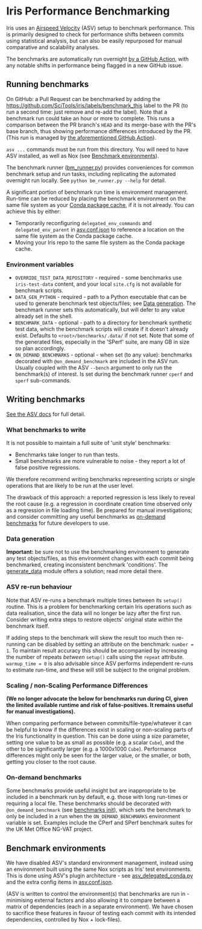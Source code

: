 # Iris Performance Benchmarking

Iris uses an [Airspeed Velocity](https://github.com/airspeed-velocity/asv)
(ASV) setup to benchmark performance. This is primarily designed to check for
performance shifts between commits using statistical analysis, but can also
be easily repurposed for manual comparative and scalability analyses.

The benchmarks are automatically run overnight
[by a GitHub Action](../.github/workflows/benchmark.yml), with any notable
shifts in performance being flagged in a new GitHub issue.

## Running benchmarks

On GitHub: a Pull Request can be benchmarked by adding the 
https://github.com/SciTools/iris/labels/benchmark_this 
label to the PR (to run a second time: just remove and re-add the label).
Note that a benchmark run could take an hour or more to complete.
This runs a comparison between the PR branch's ``HEAD`` and its merge-base with
the PR's base branch, thus showing performance differences introduced
by the PR. (This run is managed by 
[the aforementioned GitHub Action](../.github/workflows/benchmark.yml)).

`asv ...` commands must be run from this directory. You will need to have ASV
installed, as well as Nox (see
[Benchmark environments](#benchmark-environments)).

The benchmark runner ([bm_runner.py](./bm_runner.py)) provides conveniences for
common benchmark setup and run tasks, including replicating the automated 
overnight run locally. See `python bm_runner.py --help` for detail.

A significant portion of benchmark run time is environment management. Run-time
can be reduced by placing the benchmark environment on the same file system as
your
[Conda package cache](https://conda.io/projects/conda/en/latest/user-guide/configuration/use-condarc.html#specify-pkg-directories),
if it is not already. You can achieve this by either:

- Temporarily reconfiguring `delegated_env_commands` and `delegated_env_parent` 
  in [asv.conf.json](asv.conf.json) to reference a location on the same file
  system as the Conda package cache.
- Moving your Iris repo to the same file system as the Conda package cache.

### Environment variables

* `OVERRIDE_TEST_DATA_REPOSITORY` - required - some benchmarks use
`iris-test-data` content, and your local `site.cfg` is not available for
benchmark scripts.
* `DATA_GEN_PYTHON` - required - path to a Python executable that can be
used to generate benchmark test objects/files; see
[Data generation](#data-generation). The benchmark runner sets this 
automatically, but will defer to any value already set in the shell.
* `BENCHMARK_DATA` - optional - path to a directory for benchmark synthetic
test data, which the benchmark scripts will create if it doesn't already
exist. Defaults to `<root>/benchmarks/.data/` if not set. Note that some of
the generated files, especially in the 'SPerf' suite, are many GB in size so
plan accordingly.
* `ON_DEMAND_BENCHMARKS` - optional - when set (to any value): benchmarks
decorated with `@on_demand_benchmark` are included in the ASV run. Usually
coupled with the ASV `--bench` argument to only run the benchmark(s) of
interest. Is set during the benchmark runner `cperf` and `sperf` sub-commands.

## Writing benchmarks

[See the ASV docs](https://asv.readthedocs.io/) for full detail.

### What benchmarks to write

It is not possible to maintain a full suite of 'unit style' benchmarks:

* Benchmarks take longer to run than tests.
* Small benchmarks are more vulnerable to noise - they report a lot of false
positive regressions.

We therefore recommend writing benchmarks representing scripts or single
operations that are likely to be run at the user level.

The drawback of this approach: a reported regression is less likely to reveal
the root cause (e.g. a regression in coordinate creation time observed only
as a regression in file loading time). Be prepared for manual investigations;
and consider committing any useful benchmarks as 
[on-demand benchmarks](#on-demand-benchmarks) for future developers to use.

### Data generation
**Important:** be sure not to use the benchmarking environment to generate any
test objects/files, as this environment changes with each commit being
benchmarked, creating inconsistent benchmark 'conditions'. The
[generate_data](./benchmarks/generate_data/__init__.py) module offers a
solution; read more detail there.

### ASV re-run behaviour

Note that ASV re-runs a benchmark multiple times between its `setup()` routine.
This is a problem for benchmarking certain Iris operations such as data
realisation, since the data will no longer be lazy after the first run.
Consider writing extra steps to restore objects' original state _within_ the
benchmark itself.

If adding steps to the benchmark will skew the result too much then re-running
can be disabled by setting an attribute on the benchmark: `number = 1`. To
maintain result accuracy this should be accompanied by increasing the number of
repeats _between_ `setup()` calls using the `repeat` attribute.
`warmup_time = 0` is also advisable since ASV performs independent re-runs to
estimate run-time, and these will still be subject to the original problem.

### Scaling / non-Scaling Performance Differences

**(We no longer advocate the below for benchmarks run during CI, given the
limited available runtime and risk of false-positives. It remains useful for
manual investigations).**

When comparing performance between commits/file-type/whatever it can be helpful
to know if the differences exist in scaling or non-scaling parts of the Iris
functionality in question. This can be done using a size parameter, setting
one value to be as small as possible (e.g. a scalar `Cube`), and the other to
be significantly larger (e.g. a 1000x1000 `Cube`). Performance differences
might only be seen for the larger value, or the smaller, or both, getting you
closer to the root cause.

### On-demand benchmarks

Some benchmarks provide useful insight but are inappropriate to be included in
a benchmark run by default, e.g. those with long run-times or requiring a local
file. These benchmarks should be decorated with `@on_demand_benchmark`
(see [benchmarks init](./benchmarks/__init__.py)), which
sets the benchmark to only be included in a run when the `ON_DEMAND_BENCHMARKS`
environment variable is set. Examples include the CPerf and SPerf benchmark
suites for the UK Met Office NG-VAT project.

## Benchmark environments

We have disabled ASV's standard environment management, instead using an
environment built using the same Nox scripts as Iris' test environments. This
is done using ASV's plugin architecture - see
[asv_delegated_conda.py](asv_delegated_conda.py) and the extra config items in
[asv.conf.json](asv.conf.json).

(ASV is written to control the environment(s) that benchmarks are run in -
minimising external factors and also allowing it to compare between a matrix
of dependencies (each in a separate environment). We have chosen to sacrifice
these features in favour of testing each commit with its intended dependencies,
controlled by Nox + lock-files).
